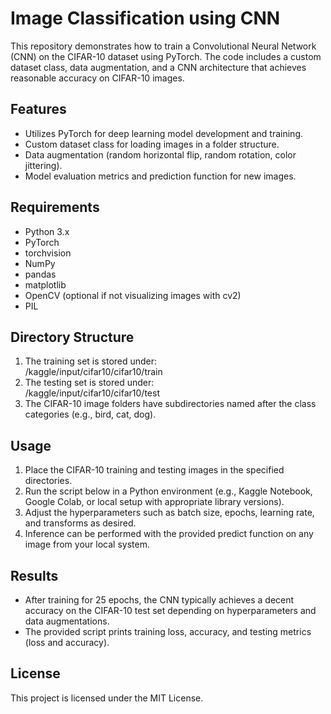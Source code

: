 # Image Classification using CNN

This repository demonstrates how to train a Convolutional Neural Network (CNN) on the CIFAR-10 dataset using PyTorch. The code includes a custom dataset class, data augmentation, and a CNN architecture that achieves reasonable accuracy on CIFAR-10 images.

## Features
- Utilizes PyTorch for deep learning model development and training.
- Custom dataset class for loading images in a folder structure.  
- Data augmentation (random horizontal flip, random rotation, color jittering).  
- Model evaluation metrics and prediction function for new images.

## Requirements
- Python 3.x  
- PyTorch  
- torchvision  
- NumPy  
- pandas  
- matplotlib  
- OpenCV (optional if not visualizing images with cv2)  
- PIL  

## Directory Structure
1. The training set is stored under:  
   /kaggle/input/cifar10/cifar10/train  
2. The testing set is stored under:  
   /kaggle/input/cifar10/cifar10/test  
3. The CIFAR-10 image folders have subdirectories named after the class categories (e.g., bird, cat, dog).

## Usage
1. Place the CIFAR-10 training and testing images in the specified directories.  
2. Run the script below in a Python environment (e.g., Kaggle Notebook, Google Colab, or local setup with appropriate library versions).
3. Adjust the hyperparameters such as batch size, epochs, learning rate, and transforms as desired.
4. Inference can be performed with the provided predict function on any image from your local system.


## Results
- After training for 25 epochs, the CNN typically achieves a decent accuracy on the CIFAR-10 test set depending on hyperparameters and data augmentations.
- The provided script prints training loss, accuracy, and testing metrics (loss and accuracy).

## License
This project is licensed under the MIT License.  
